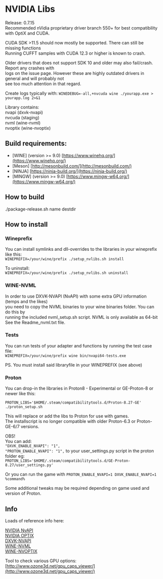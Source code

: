 # NVIDIA Libs

Release: 0.7.15  
Recommended nVidia proprietary driver branch 550+ for best compatibility with OptiX and CUDA.  

CUDA SDK >11.5 should now mostly be supported. There can still be missing functions  
Running CUFFT samples with CUDA 12.3 or higher is known to crash.  

Older drivers that does not support SDK 10 and older may also fail/crash. Report any crashes with  
logs on the issue page. However these are highly outdated drivers in general and will probably not  
see too much attention in that regard.  

Create logs typically with: `WINEDEBUG=-all,+nvcuda wine ./yourapp.exe > yourapp.log 2>&1`  

Library contains:  
nvapi (dxvk-nvapi)  
nvcuda (staging)  
nvml (wine-nvml)  
nvoptix (wine-nvoptix)  

## Build requirements:  
- [WINE] (version >= 9.0) [https://www.winehq.org/](https://www.winehq.org/)  
- [Meson] [http://mesonbuild.com/](http://mesonbuild.com/)  
- [NINJA] [https://ninja-build.org/](https://ninja-build.org/)  
- [MINGW] (version >= 9.0) [https://www.mingw-w64.org/](https://www.mingw-w64.org/)  

## How to build  

./package-release.sh name destdir  

## How to install  

### Wineprefix  
You can install symlinks and dll-overrides to the libraries in your wineprefix like this:  
`WINEPREFIX=/your/wine/prefix ./setup_nvlibs.sh install`  

To uninstall:  
`WINEPREFIX=/your/wine/prefix ./setup_nvlibs.sh uninstall`  

### WINE-NVML  
In order to use DXVK-NVAPI (NvAPI) with some extra GPU information (temps and the likes)  
you need to copy the NVML binaries to your wine binaries folder. You can do this by  
running the included nvml_setup.sh script. NVML is only available as 64-bit  
See the Readme_nvml.txt file.  

### Tests  
You can run tests of your adapter and functions by running the test case file:  
`WINEPREFIX=/your/wine/prefix wine bin/nvapi64-tests.exe`  

PS. You must install said libraryfile in your WINEPREFIX (see above)  

### Proton  
You can drop-in the libraries in Proton8 - Experimental or GE-Proton-8 or newer like this:
  
`PROTON_LIBS='$HOME/.steam/compatibilitytools.d/Proton-8.27-GE' ./proton_setup.sh`  

This will replace or add the libs to Proton for use with games.  
The installscript is no longer compatible with older Proton-6.3 or Proton-GE-6/7 versions.  

OBS!  
You can add:  
   `"DXVK_ENABLE_NVAPI": "1",`  
   `"PROTON_ENABLE_NVAPI": "1",`
to your user_settings.py script in the proton folder eg:  
`PROTON_LIBS='$HOME/.steam/compatibilitytools.d/GE-Proton-8.27/user_settings.py'`  

Or you can run the game with `PROTON_ENABLE_NVAPI=1 DXVK_ENABLE_NVAPI=1 %command%`  

Some additional tweaks may be required depending on game used and version of Proton.  

## Info  

Loads of reference info here:  

[NVIDIA NvAPI](https://docs.nvidia.com/gameworks/content/gameworkslibrary/coresdk/nvapi/annotated.html)  
[NVIDIA OPTIX](https://developer.nvidia.com/optix)  
[DXVK-NVAPI](https://github.com/jp7677/dxvk-nvapi)  
[WINE-NVML](https://github.com/Saancreed/wine-nvml)  
[WINE-NVOPTIX](https://github.com/SveSop/wine-nvoptix)  

Tool to check various GPU options:  
[http://www.ozone3d.net/gpu_caps_viewer/](http://www.ozone3d.net/gpu_caps_viewer/)  
